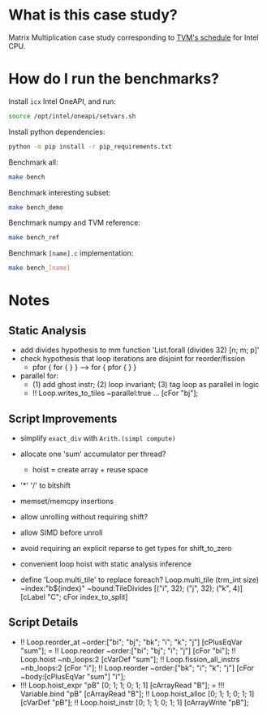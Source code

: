 # What is this case study?

Matrix Multiplication case study corresponding to [TVM's schedule](https://tvm.apache.org/docs/how_to/optimize_operators/opt_gemm.html) for Intel CPU.

# How do I run the benchmarks?

Install `icx` Intel OneAPI, and run:
```sh
source /opt/intel/oneapi/setvars.sh
```

Install python dependencies:
```sh
python -m pip install -r pip_requirements.txt 
```

Benchmark all:
```sh
make bench
```

Benchmark interesting subset:
```sh
make bench_demo
```

Benchmark numpy and TVM reference:
```sh
make bench_ref
```

Benchmark `[name].c` implementation:
```sh
make bench_[name]
```

# Notes

## Static Analysis

- add divides hypothesis to mm function 'List.forall (divides 32) [n; m; p]'
- check hypothesis that loop iterations are disjoint for reorder/fission
    - pfor { for { } } --> for { pfor { } }
- parallel for:
    - (1) add ghost instr; (2) loop invariant; (3) tag loop as parallel in logic
    - !! Loop.writes_to_tiles ~parallel:true ... [cFor "bj"];

## Script Improvements

- simplify `exact_div` with `Arith.(simpl compute)`
- allocate one 'sum' accumulator per thread?
    - hoist = create array + reuse space
- '*' '/' to bitshift
- memset/memcpy insertions

- allow unrolling without requiring shift?
- allow SIMD before unroll
- avoid requiring an explicit reparse to get types for shift_to_zero
- convenient loop hoist with static analysis inference
- define 'Loop.multi_tile' to replace foreach?
    Loop.multi_tile (trm_int size) ~index:"b${index}" ~bound:TileDivides
        [("i", 32); ("j", 32); ("k", 4)] [cLabel "C"; cFor index_to_split]

## Script Details

- !! Loop.reorder_at ~order:["bi"; "bj"; "bk"; "i"; "k"; "j"] [cPlusEqVar "sum"];
=
!! Loop.reorder ~order:["bi"; "bj"; "i"; "j"] [cFor "bi"];
!! Loop.hoist ~nb_loops:2 [cVarDef "sum"];
!! Loop.fission_all_instrs ~nb_loops:2 [cFor "i"];
!! Loop.reorder ~order:["bk"; "i"; "k"; "j"] [cFor ~body:[cPlusEqVar "sum"] "i"];
- !!! Loop.hoist_expr "pB" [0; 1; 1; 0; 1; 1] [cArrayRead "B"];
=
!!! Variable.bind "pB" [cArrayRead "B"];
!! Loop.hoist_alloc [0; 1; 1; 0; 1; 1] [cVarDef "pB"];
!! Loop.hoist_instr [0; 1; 1; 0; 1; 1] [cArrayWrite "pB"];
